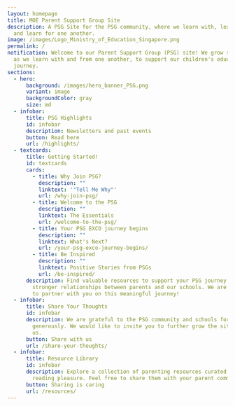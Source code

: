 ```yaml
---
layout: homepage
title: MOE Parent Support Group Site
description: A PSG Site for the PSG community, where we learn with, learn from
  and learn for one another.
image: /images/Logo_Ministry_of_Education_Singapore.png
permalink: /
notification: Welcome to our Parent Support Group (PSG) site! We grow stronger
  as we learn with and from one another, to support our children's educational
  journey.
sections:
  - hero:
      background: /images/hero_banner_PSG.png
      variant: image
      backgroundColor: gray
      size: md
  - infobar:
      title: PSG Highlights
      id: infobar
      description: Newsletters and past events
      button: Read here
      url: /highlights/
  - textcards:
      title: Getting Started!
      id: textcards
      cards:
        - title: Why Join PSG?
          description: ""
          linktext: '"Tell Me Why"'
          url: /why-join-psg/
        - title: Welcome to the PSG
          description: ""
          linktext: The Essentials
          url: /welcome-to-the-psg/
        - title: Your PSG EXCO journey begins
          description: ""
          linktext: What's Next?
          url: /your-psg-exco-journey-begins/
        - title: Be Inspired
          description: ""
          linktext: Positive Stories from PSGs
          url: /be-inspired/
      description: Find valuable resources to support your PSG journey and help foster
        stronger relationships between parents and our schools. We are excited
        to partner with you on this meaningful journey!
  - infobar:
      title: Share Your Thoughts
      id: infobar
      description: We are grateful to the PSG community and schools for sharing
        generously. We would like to invite you to further grow the site with
        us.
      button: Share with us
      url: /share-your-thoughts/
  - infobar:
      title: Resource Library
      id: infobar
      description: Explore a collection of parenting resources curated for your
        reading pleasure. Feel free to share them with your parent community!
      button: Sharing is caring
      url: /resources/
---
```


